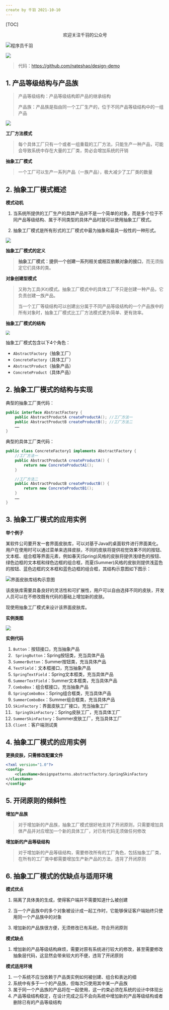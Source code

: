 ```yaml
---
create by 千羽 2021-10-10
---
```


[TOC]

<center>欢迎关注千羽的公众号</center>

![程序员千羽](https://gitee.com/nateshao/images/raw/master/img/20211021102040.jpg)

![](https://gitee.com/nateshao/images/raw/master/img/20211011114436.png)

> 代码：https://github.com/nateshao/design-demo

## 1. 产品等级结构与产品族

> 产品等级结构：产品等级结构即产品的继承结构
>
> 产品族：产品族是指由同一个工厂生产的，位于不同产品等级结构中的一组产品

![](https://gitee.com/nateshao/images/raw/master/img/20211011115719.png)

**工厂方法模式**

> 每个具体工厂只有一个或者一组重载的工厂方法，只能生产一种产品，可能会导致系统中存在大量的工厂类，势必会增加系统的开销

**抽象工厂模式**

> 一个工厂可以生产一系列产品（一族产品），极大减少了工厂类的数量

## 2. 抽象工厂模式概述

**模式动机**

1. 当系统所提供的工厂生产的具体产品并不是一个简单的对象，而是多个位于不同产品等级结构、属于不同类型的具体产品时就可以使用抽象工厂模式。

2. 抽象工厂模式是所有形式的工厂模式中最为抽象和最具一般性的一种形式。

![](https://gitee.com/nateshao/images/raw/master/img/20211011120115.png)

**抽象工厂模式的定义**

> **抽象工厂模式：**提供一个**创建一系列相关或相互依赖对象的接口**，而无须指定它们具体的类。

**对象创建型模式**

> 又称为工具(Kit)模式。抽象工厂模式中的具体工厂不只是创建一种产品，它负责创建一族产品。
>
> 当一个工厂等级结构可以创建出分属于不同产品等级结构的一个产品族中的所有对象时，抽象工厂模式比工厂方法模式更为简单、更有效率。

**抽象工厂模式的结构**

<img src="https://gitee.com/nateshao/images/raw/master/img/20211011120529.png" style="zoom:80%;" />

抽象工厂模式包含以下4个角色：

- `AbstractFactory`（抽象工厂）
- `ConcreteFactory`（具体工厂）
- `AbstractProduct`（抽象产品）
- `ConcreteProduct`（具体产品）

## 2. 抽象工厂模式的结构与实现

典型的抽象工厂类代码：

```java
public interface AbstractFactory {
    public AbstractProductA createProductA(); //工厂方法一
    public AbstractProductB createProductB(); //工厂方法二
    ……
}
```

典型的具体工厂类代码：

```java
public class ConcreteFactory1 implements AbstractFactory {
    //工厂方法一
    public AbstractProductA createProductA() {
        return new ConcreteProductA1();
    }

    //工厂方法二
    public AbstractProductB createProductB() {
        return new ConcreteProductB1();
    }
    ……
}
```

## 3. 抽象工厂模式的应用实例

**举个例子**

​	某软件公司要开发一套界面皮肤库，可以对基于Java的桌面软件进行界面美化。用户在使用时可以通过菜单来选择皮肤，不同的皮肤将提供视觉效果不同的按钮、文本框、组合框等界面元素，例如春天(Spring)风格的皮肤将提供浅绿色的按钮、绿色边框的文本框和绿色边框的组合框，而夏(Summer)风格的皮肤则提供浅蓝色的按钮、蓝色边框的文本框和蓝色边框的组合框，其结构示意图如下图示：

![界面皮肤库结构示意图](https://gitee.com/nateshao/images/raw/master/img/20211011120926.png)

该皮肤库需要具备良好的灵活性和可扩展性，用户可以自由选择不同的皮肤，开发人员可以在不修改既有代码的基础上增加新的皮肤。

现使用抽象工厂模式来设计该界面皮肤库。

**实例类图**

![](https://gitee.com/nateshao/images/raw/master/img/20211011121042.png)

**实例代码**

1. `Button`：按钮接口，充当抽象产品
2. ` SpringButton`：Spring按钮类，充当具体产品
3.  `SummerButton`：Summer按钮类，充当具体产品
4.  `TextField`：文本框接口，充当抽象产品
5.  `SpringTextField`：Spring文本框类，充当具体产品
6.  `SummerTextField`：Summer文本框类，充当具体产品
7.  `ComboBox`：组合框接口，充当抽象产品
8.  `SpringComboBox`：Spring组合框类，充当具体产品
9.  `SummerComboBox`：Summer组合框类，充当具体产品
10.  `SkinFactory`：界面皮肤工厂接口，充当抽象工厂
11. ` SpringSkinFactory`：Spring皮肤工厂，充当具体工厂
12.  `SummerSkinFactory`：Summer皮肤工厂，充当具体工厂
13.  `Client`：客户端测试类

## 4. 抽象工厂模式的应用实例

**更换皮肤，只需修改配置文件**

```xml
<?xml version="1.0"?>
<config>
    <className>designpatterns.abstractfactory.SpringSkinFactory
</className>
</config>
```

## 5. 开闭原则的倾斜性

**增加产品族**

> 对于增加新的产品族，抽象工厂模式很好地支持了开闭原则，只需要增加具体产品并对应增加一个新的具体工厂，对已有代码无须做任何修改

**增加新的产品等级结构**

> 对于增加新的产品等级结构，需要修改所有的工厂角色，包括抽象工厂类，在所有的工厂类中都需要增加生产新产品的方法，违背了开闭原则

## 6. 抽象工厂模式的优缺点与适用环境

**模式优点**

1. 隔离了具体类的生成，使得客户端并不需要知道什么被创建

2. 当一个产品族中的多个对象被设计成一起工作时，它能够保证客户端始终只使用同一个产品族中的对象
3. 增加新的产品族很方便，无须修改已有系统，符合开闭原则

**模式缺点**

1. 增加新的产品等级结构麻烦，需要对原有系统进行较大的修改，甚至需要修改抽象层代码，这显然会带来较大的不便，违背了开闭原则

**模式适用环境**

1. 一个系统不应当依赖于产品类实例如何被创建、组合和表达的细
2. 系统中有多于一个的产品族，但每次只使用其中某一产品族
3. 属于同一个产品族的产品将在一起使用，这一约束必须在系统的设计中体现出
4. 产品等级结构稳定，在设计完成之后不会向系统中增加新的产品等级结构或者删除已有的产品等级结构
